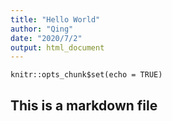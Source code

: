 ```yaml
---
title: "Hello World"
author: "Qing"
date: "2020/7/2"
output: html_document
---
```


```{r setup, include=FALSE}
knitr::opts_chunk$set(echo = TRUE)
```

## This is a markdown file